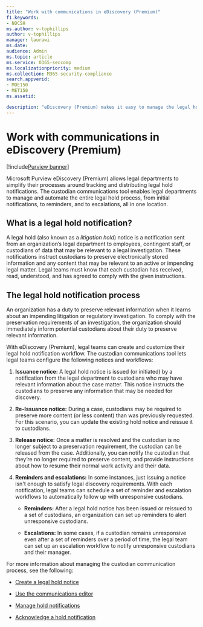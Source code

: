 ```yaml
---
title: "Work with communications in eDiscovery (Premium)"
f1.keywords:
- NOCSH
ms.author: v-tophillips
author: v-tophillips
manager: laurawi
ms.date: 
audience: Admin
ms.topic: article
ms.service: O365-seccomp
ms.localizationpriority: medium
ms.collection: M365-security-compliance 
search.appverid: 
- MOE150
- MET150
ms.assetid: 

description: "eDiscovery (Premium) makes it easy to manage the legal hold notification workflow around notifying custodians in legal investigations."
---
```


# Work with communications in eDiscovery (Premium)

[!include[Purview banner](../includes/purview-rebrand-banner.md)]

Microsoft Purview eDiscovery (Premium) allows legal departments to simplify their processes around tracking and distributing legal hold notifications. The custodian communications tool enables legal departments to manage and automate the entire legal hold process, from initial notifications, to reminders, and to escalations, all in one location.

## What is a legal hold notification?

A legal hold (also known as a *litigation hold*) notice is a notification sent from an organization’s legal department to employees, contingent staff, or custodians of data that may be relevant to a legal investigation. These notifications instruct custodians to preserve electronically stored information and any content that may be relevant to an active or impending legal matter. Legal teams must know that each custodian has received, read, understood, and has agreed to comply with the given instructions.

## The legal hold notification process

An organization has a duty to preserve relevant information when it learns about an impending litigation or regulatory investigation. To comply with the preservation requirements of an investigation, the organization should immediately inform potential custodians about their duty to preserve relevant information.

With eDiscovery (Premium), legal teams can create and customize their legal hold notification workflow. The custodian communications tool lets legal teams configure the following notices and workflows:

1. **Issuance notice:** A legal hold notice is issued (or initiated) by a notification from the legal department to custodians who may have relevant information about the case matter. This notice instructs the custodians to preserve any information that may be needed for discovery.

2. **Re-Issuance notice:** During a case, custodians may be required to preserve more content (or less content) than was previously requested. For this scenario, you can update the existing hold notice and reissue it to custodians.

3. **Release notice:** Once a matter is resolved and the custodian is no longer subject to a preservation requirement, the custodian can be released from the case. Additionally, you can notify the custodian that they’re no longer required to preserve content, and provide instructions about how to resume their normal work activity and their data.

4. **Reminders and escalations:** In some instances, just issuing a notice isn't enough to satisfy legal discovery requirements. With each notification, legal teams can schedule a set of reminder and escalation workflows to automatically follow up with unresponsive custodians.

   - **Reminders:** After a legal hold notice has been issued or reissued to a set of custodians, an organization can set up reminders to alert unresponsive custodians.

   - **Escalations:** In some cases, if a custodian remains unresponsive even after a set of reminders over a period of time, the legal team can set up an escalation workflow to notify unresponsive custodians and their manager.

For more information about managing the custodian communication process, see the following: 

- [Create a legal hold notice](create-hold-notification.md)

- [Use the communications editor](using-communications-editor.md)

- [Manage hold notifications](manage-hold-notification.md)

- [Acknowledge a hold notification](acknowledge-hold-notification.md)